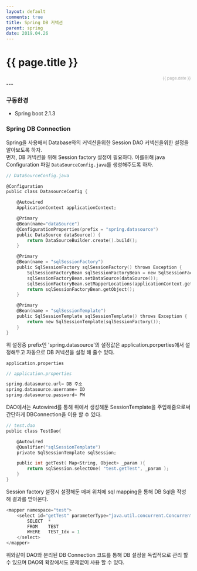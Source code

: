 ```yaml
---
layout: default
comments: true
title: Spring DB 커넥션
parent: spring
date: 2019.04.26
---
```


<h1>{{ page.title }}</h1>  
<div style="text-align:right; font-size:11px; color:#aaa">{{ page.date }} </div>
---

### 구동환경
- Spring boot 2.1.3

### Spring DB Connection
Spring을 사용해서 Database와의 커넥션을위한 Session  DAO 커넥션을위한 설정을 알아보도록 하자.  
먼저, DB 커넥션을 위해 Session factory 설정이 필요하다. 이를위해 java Configuration 파일 `DataSourceConfig.java`를 생성해주도록 하자.  

```c
// DataSourceConfig.java

@Configuration
public class DatasourceConfig { 

    @Autowired
    ApplicationContext applicationContext;

    @Primary
    @Bean(name="dataSource")
    @ConfigurationProperties(prefix = "spring.datasource") 
    public DataSource dataSource() { 
        return DataSourceBuilder.create().build(); 
    } 

    @Primary
    @Bean(name = "sqlSessionFactory")
    public SqlSessionFactory sqlSessionFactory() throws Exception { 
        SqlSessionFactoryBean sqlSessionFactoryBean = new SqlSessionFactoryBean(); 
        sqlSessionFactoryBean.setDataSource(dataSource()); 
        sqlSessionFactoryBean.setMapperLocations(applicationContext.getResources("classpath:mybatis/mapper/*/*-sql.xml"));
        return sqlSessionFactoryBean.getObject(); 
    } 

    @Primary
    @Bean(name = "sqlSessionTemplate")
    public SqlSessionTemplate sqlSessionTemplate() throws Exception { 
        return new SqlSessionTemplate(sqlSessionFactory()); 
    } 
}

```

위 설정중 prefix인 'spring.datasource'의 설정값은 application.porperties에서 설정해두고 자동으로 DB 커넥션을 설정 해 줄수 있다.  

`application.properties`
```c
// application.properties

spring.datasource.url= DB 주소
spring.datasource.username= ID
spring.datasource.password= PW
```

DAO에서는 Autowired를 통해 위에서 생성해둔 SessionTemplate을 주입해줌으로써 간단하게 DBConnection을 이용 할 수 있다.
```c
// test.dao
public class TestDao{

    @Autowired
    @Qualifier("sqlSessionTemplate")
    private SqlSessionTemplate sqlSession;

    public int getTest( Map<String, Object> _param ){
        return sqlSession.selectOne( "test.getTest", _param );
    }
}
```

Session factory 설정시 설정해둔 매퍼 위치에 sql mapping을 통해  DB Sql을 작성해 결과를 받아온다.
```c
<mapper namespace="test">
    <select id="getTest" parameterType="java.util.concurrent.ConcurrentHashMap" statementType="CALLABLE" > 
        SELECT  *
        FROM    TEST
        WHERE   TEST_Idx = 1
    </select>
</mapper>
```

위와같이 DAO와 분리된 DB Connection 코드를 통해 DB 설정을 독립적으로 관리 할 수 있으며 DAO의 확장에서도 문제없이 사용 할 수 있다.
